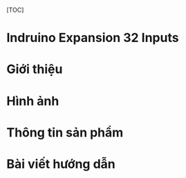 [TOC]

# Indruino Expansion 32 Inputs

# Giới thiệu

# Hình ảnh

# Thông tin sản phẩm

# Bài viết hướng dẫn

